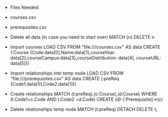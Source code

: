  - Files Needed: 
  - courses.csv
  - prerequisites.csv

 - Delete all data (in case you need to start over)
MATCH (n) DELETE n
 - Import courses
LOAD CSV FROM "file:///courses.csv" AS data CREATE (:Course {Code:data[0],Name:data[1],courseYear: data[2],courseCampus:data[3],courseDistribution: data[4], courseURL: data[5]})
 - Import relationships into temp node
LOAD CSV FROM "file:///prerequisites.csv" AS data CREATE (:preReq {Code1:data[0],Code2:data[1]})
 - Create relationships
MATCH (t:preReq),(c:Course),(d:Course) WHERE (t.Code1=c.Code AND t.Code2 =d.Code) CREATE (d)-[:Prerequisite]->(c)
 - Delete relationships temp node
MATCH (t:preReq) DETACH DELETE t;
